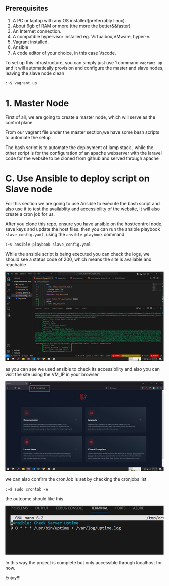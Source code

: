 <!-- @format -->

## Prerequisites

1. A PC or laptop with any OS installed(preferrably linux).
1. About 6gb of RAM or more (the more the better&&faster)
1. An Internet connection.
1. A compatible hypervisor installed eg. Virtualbox,VMware, hyper-v.
1. Vagrant installed.
1. Ansible
1. A code editor of your choice, in this case Vscode.

To set up this infrastructure, you can simply just use 1 command `vagrant up` and it will automatically provision and configure the master and slave nodes, leaving the slave node clean

```
:~$ vagrant up
```

# 1. Master Node

First of all, we are going to create a master node, which will serve as the control plane

From our vagrant file under the master section,we have some bash scripts to automate the setup

The bash script is to automate the deployment of lamp stack , while the other script is for the configuration of an apache webserver with the laravel code for the website to be cloned from github and served through apache

# C. Use Ansible to deploy script on Slave node

For this section we are going to use Ansible to execute the bash script and also use it to test the availablity and accessibility of the website, It will also create a cron job for us.

After you clone this repo, ensure you have ansible on the host/control node, save keys and update the host files. then you can run the ansible playbook `slave_config.yaml`, using the `ansible-playbook` command

```
:~$ ansible-playbook slave_config.yaml
```

While the ansible script is being executed you can check the logs, we should see a status code of 200, which means the site is available and reachable

![alt](images/ansible1.png)

as you can see we used ansible to check its accessibility and also you can visit the site using the VM_IP in your browser

![alt](images/ansible2.png)

we can also confirm the cronJob is set by checking the cronjobs list

```
:~$ sudo crontab -e
```

the outcome should like this

![alt](images/ansible3.JPG)

In this way the project is complete but only accessible through localhost for now.

Enjoy!!!
